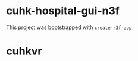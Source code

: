 # cuhk-hospital-gui-n3f

This project was bootstrapped with [`create-r3f-app`](https://github.com/utsuboco/create-r3f-app)
# cuhkvr
